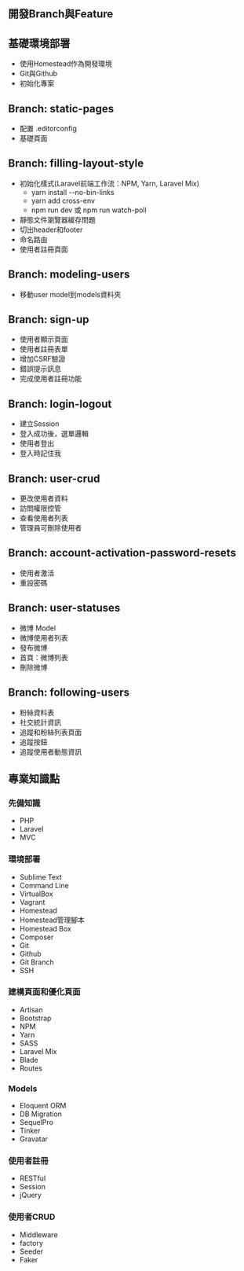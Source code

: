 ## 開發Branch與Feature

## 基礎環境部署

- 使用Homestead作為開發環境
- Git與Github
- 初始化專案

## Branch: static-pages

- 配置 .editorconfig
- 基礎頁面

## Branch: filling-layout-style

- 初始化樣式(Laravel前端工作流：NPM, Yarn, Laravel Mix)
    - yarn install --no-bin-links
    - yarn add cross-env
    - npm run dev 或 npm run watch-poll
- 靜態文件瀏覽器緩存問題
- 切出header和footer
- 命名路由
- 使用者註冊頁面

## Branch: modeling-users

- 移動user model到models資料夾

## Branch: sign-up

- 使用者顯示頁面
- 使用者註冊表單
- 增加CSRF驗證
- 錯誤提示訊息
- 完成使用者註冊功能

## Branch: login-logout

- 建立Session
- 登入成功後，選單邏輯
- 使用者登出
- 登入時記住我

## Branch: user-crud

- 更改使用者資料
- 訪問權限控管
- 查看使用者列表
- 管理員可刪除使用者

## Branch: account-activation-password-resets

- 使用者激活
- 重設密碼

## Branch: user-statuses

- 微博 Model
- 微博使用者列表
- 發布微博
- 首頁：微博列表
- 刪除微博

## Branch: following-users

- 粉絲資料表
- 社交統計資訊
- 追蹤和粉絲列表頁面
- 追蹤按鈕
- 追蹤使用者動態資訊

## 專業知識點

### 先備知識

- PHP
- Laravel
- MVC

### 環境部署

- Sublime Text
- Command Line
- VirtualBox
- Vagrant
- Homestead
- Homestead管理腳本
- Homestead Box
- Composer
- Git
- Github
- Git Branch
- SSH

### 建構頁面和優化頁面

- Artisan
- Bootstrap
- NPM
- Yarn
- SASS
- Laravel Mix
- Blade
- Routes

### Models

- Eloquent ORM
- DB Migration
- SequelPro
- Tinker
- Gravatar

### 使用者註冊

- RESTful
- Session
- jQuery

### 使用者CRUD

- Middleware
- factory
- Seeder
- Faker
